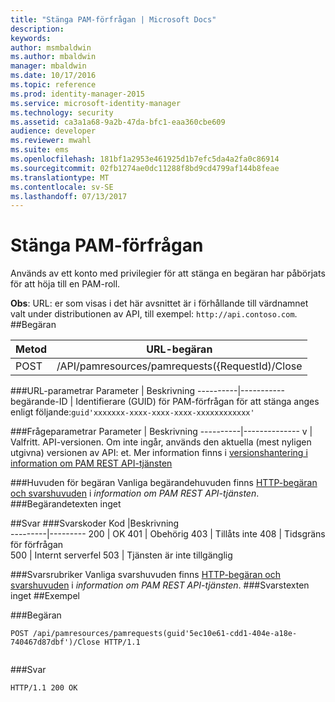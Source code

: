 ```yaml
---
title: "Stänga PAM-förfrågan | Microsoft Docs"
description: 
keywords: 
author: msmbaldwin
ms.author: mbaldwin
manager: mbaldwin
ms.date: 10/17/2016
ms.topic: reference
ms.prod: identity-manager-2015
ms.service: microsoft-identity-manager
ms.technology: security
ms.assetid: ca3a1a68-9a2b-47da-bfc1-eaa360cbe609
audience: developer
ms.reviewer: mwahl
ms.suite: ems
ms.openlocfilehash: 181bf1a2953e461925d1b7efc5da4a2fa0c86914
ms.sourcegitcommit: 02fb1274ae0dc11288f8bd9cd4799af144b8feae
ms.translationtype: MT
ms.contentlocale: sv-SE
ms.lasthandoff: 07/13/2017
---
```

# <a name="close-pam-request"></a>Stänga PAM-förfrågan
Används av ett konto med privilegier för att stänga en begäran har påbörjats för att höja till en PAM-roll.

**Obs**: URL: er som visas i det här avsnittet är i förhållande till värdnamnet valt under distributionen av API, till exempel: `http://api.contoso.com`.
##<a name="request"></a>Begäran


Metod  |URL-begäran  
---------|---------
POST     |/API/pamresources/pamrequests({RequestId)/Close

###<a name="url-parameters"></a>URL-parametrar
Parameter | Beskrivning
----------|-----------
begärande-ID | Identifierare (GUID) för PAM-förfrågan för att stänga anges enligt följande:`guid'xxxxxxx-xxxx-xxxx-xxxx-xxxxxxxxxxxx'`

###<a name="query-parameters"></a>Frågeparametrar
Parameter | Beskrivning
----------|--------------
v | Valfritt. API-versionen. Om inte ingår, används den aktuella (mest nyligen utgivna) versionen av API: et. Mer information finns i [versionshantering i information om PAM REST API-tjänsten](privileged-access-management-rest-api-service-details.md#versioning)

###<a name="request-headers"></a>Huvuden för begäran
Vanliga begärandehuvuden finns [HTTP-begäran och svarshuvuden](privileged-access-management-rest-api-service-details.md#http-request-and-response-headers) i *information om PAM REST API-tjänsten*.
###<a name="request-body"></a>Begärandetexten
inget

##<a name="response"></a>Svar
###<a name="response-codes"></a>Svarskoder
Kod  |Beskrivning  
---------|---------
200 | OK
401 | Obehörig
403 | Tillåts inte
408 | Tidsgräns för förfrågan   
500 | Internt serverfel
503 | Tjänsten är inte tillgänglig

###<a name="response-headers"></a>Svarsrubriker
Vanliga svarshuvuden finns [HTTP-begäran och svarshuvuden](privileged-access-management-rest-api-service-details.md#http-request-and-response-headers) i *information om PAM REST API-tjänsten*.
###<a name="response-body"></a>Svarstexten
inget
##<a name="example"></a>Exempel

###<a name="request"></a>Begäran
```
POST /api/pamresources/pamrequests(guid'5ec10e61-cdd1-404e-a18e-740467d87dbf')/Close HTTP/1.1


```
###<a name="response"></a>Svar
```
HTTP/1.1 200 OK

```       
